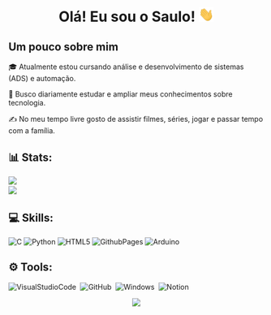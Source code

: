 <div align="center">
<h1>Olá! Eu sou o Saulo! <img src="https://github.com/ABSphreak/ABSphreak/blob/master/gifs/Hi.gif" width="30px"></h1>
</div>



## Um pouco sobre mim 

🎓&nbsp;Atualmente estou cursando análise e desenvolvimento de sistemas (ADS) e automação.

🌱&nbsp;Busco diariamente estudar e ampliar meus conhecimentos sobre tecnologia. 

✍️&nbsp;No meu tempo livre gosto de assistir filmes, séries, jogar e passar tempo com a família.



## 📊 Stats:
![](https://github-readme-stats.vercel.app/api?username=Saulo-Miranda&theme=prussian&hide_border=true&include_all_commits=false&count_private=true)<br/>
![](https://github-readme-streak-stats.herokuapp.com/?user=Saulo-Miranda&theme=prussian&hide_border=true)<br/>

## 💻 Skills:
![C](https://img.shields.io/badge/c-%2300599C.svg?style=for-the-badge&logo=c&logoColor=white) ![Python](https://img.shields.io/badge/python-3670A0?style=for-the-badge&logo=python&logoColor=ffdd54) ![HTML5](https://img.shields.io/badge/html5-%23E34F26.svg?style=for-the-badge&logo=html5&logoColor=white) ![GithubPages](https://img.shields.io/badge/github%20pages-121013?style=for-the-badge&logo=github&logoColor=white) ![Arduino](https://img.shields.io/badge/-Arduino-00979D?style=for-the-badge&logo=Arduino&logoColor=white)



## ⚙ Tools:
![VisualStudioCode](https://img.shields.io/badge/-VisualStudioCode-0D1117?style=for-the-badge&logo=VisualStudioCode&logoColor=C8A2C8&labelColor=0D1117)&nbsp;
![GitHub](https://img.shields.io/badge/-GitHub-0D1117?style=for-the-badge&logo=github&labelColor=0D1117)&nbsp;
![Windows](https://img.shields.io/badge/-Windows-0D1117?style=for-the-badge&logo=windows&labelColor=0D1117)&nbsp;
![Notion](https://img.shields.io/badge/Notion-%23000000.svg?style=for-the-badge&logo=notion&logoColor=white)


<div align="center">
<img src="https://raw.githubusercontent.com/innng/innng/master/assets/kyubey.gif" height="40" />
</div>
